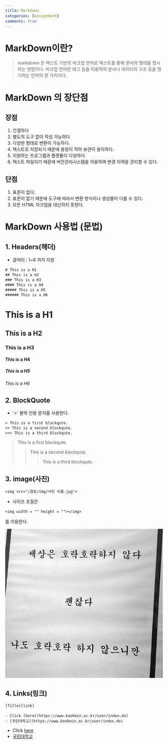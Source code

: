 ```yaml
---
title: Markdown
categories: [assignment]
comments: true
---
```


# MarkDown이란?
> markdown 은 텍스트 기반의 마크업 언어로 텍스트를 통해 문서의 형태를 명시하는 방법이다. 마크업 언어란 태그 등을 이용하여 문서나 데이터의 구조 등을 명기하는 언어의 한 가지이다.

# MarkDown 의 장단점

## 장점
1. 간결하다
2. 별도의 도구 없이 작성 가능하다
3. 다양한 형태로 변환이 가능하다.
4. 텍스트로 저장되기 때문에 용량이 적어 보관이 용이하다.
5. 지원하는 프로그램과 플랫폼이 다양하다.
6. 텍스트 파일이기 때문에 버전관리시스템을 이용하여 변경 이력을 관리할 수 있다. 

## 단점
1. 표준이 없다.
2. 표준이 없기 때문에 도구에 따라서 변환 방식이나 생성물이 다를 수 있다.
3. 모든 HTML 마크업을 대신하지 못한다.

# MarkDown 사용법 (문법)
## 1. Headers(헤더)
- 글머리 : 1~6 까지 지원
``` 
# This is a H1
## This is a H2
### This is a H3
#### This is a H4
##### This is a H5
###### This is a H6
```
# This is a H1
## This is a H2
### This is a H3
#### This is a H4
##### This is a H5
###### This is a H6

## 2. BlockQuote
- '>' 블럭 인용 문자를 사용한다.
```
> This is a first blockqute.
>> This is a second blockqute.
>>> This is a third blockqute.
```
> This is a first blockqute.
>> This is a second blockqute.
>>> This is a third blockqute.

## 3. image(사진)
```
<img src="/경로/img/사진 이름.jpg">
```
- 사이즈 조절은 
```
<img width = "" height = ""></img> 
```
를 이용한다.


<img src="/assets/img/example.jpg">

## 4. Links(링크)

```
[Title](link)

- Click [here](https://www.kookmin.ac.kr/user/index.do)  
- [국민대학교](https://www.kookmin.ac.kr/user/index.do)
```
- Click [here](https://www.kookmin.ac.kr/user/index.do)  
- [국민대학교](https://www.kookmin.ac.kr/user/index.do)



